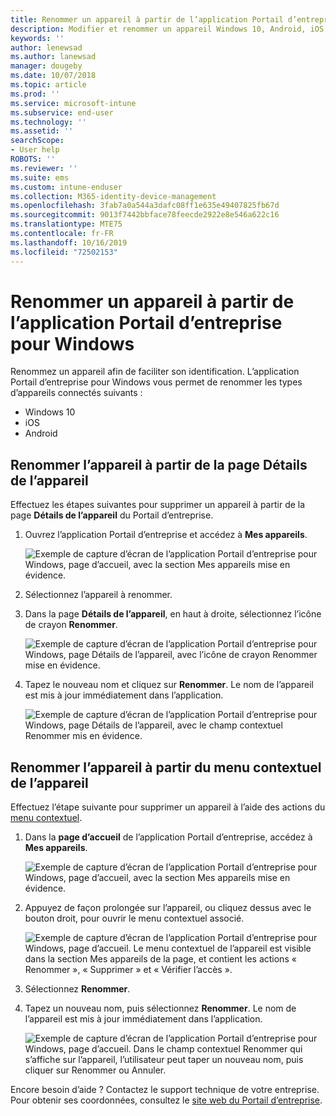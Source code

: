 ```yaml
---
title: Renommer un appareil à partir de l’application Portail d’entreprise Intune pour Windows
description: Modifier et renommer un appareil Windows 10, Android, iOS ou Microsoft HoloLens dans l’application Portail d’entreprise Intune pour Windows
keywords: ''
author: lenewsad
ms.author: lanewsad
manager: dougeby
ms.date: 10/07/2018
ms.topic: article
ms.prod: ''
ms.service: microsoft-intune
ms.subservice: end-user
ms.technology: ''
ms.assetid: ''
searchScope:
- User help
ROBOTS: ''
ms.reviewer: ''
ms.suite: ems
ms.custom: intune-enduser
ms.collection: M365-identity-device-management
ms.openlocfilehash: 3fab7a0a544a3dafc08ff1e635e49407825fb67d
ms.sourcegitcommit: 9013f7442bbface78feecde2922e8e546a622c16
ms.translationtype: MTE75
ms.contentlocale: fr-FR
ms.lasthandoff: 10/16/2019
ms.locfileid: "72502153"
---
```

# <a name="rename-device-from-the-company-portal-app-for-windows"></a>Renommer un appareil à partir de l’application Portail d’entreprise pour Windows
Renommez un appareil afin de faciliter son identification. L’application Portail d’entreprise pour Windows vous permet de renommer les types d’appareils connectés suivants :  
* Windows 10
* iOS
* Android  

## <a name="rename-device-from-device-details-page"></a>Renommer l’appareil à partir de la page **Détails de l’appareil**  
Effectuez les étapes suivantes pour supprimer un appareil à partir de la page **Détails de l’appareil** du Portail d’entreprise. 

1. Ouvrez l’application Portail d’entreprise et accédez à **Mes appareils**.  

    ![Exemple de capture d’écran de l’application Portail d’entreprise pour Windows, page d’accueil, avec la section Mes appareils mise en évidence.](./media/1809_CheckAccess_Context_Select_Device.png)  
2. Sélectionnez l’appareil à renommer.
3. Dans la page **Détails de l’appareil**, en haut à droite, sélectionnez l’icône de crayon **Renommer**.  

     ![Exemple de capture d’écran de l’application Portail d’entreprise pour Windows, page Détails de l’appareil, avec l’icône de crayon Renommer mise en évidence.](./media/1809_Rename_CPapp_Windows_icon.png) 
4. Tapez le nouveau nom et cliquez sur **Renommer**. Le nom de l’appareil est mis à jour immédiatement dans l’application.  

     ![Exemple de capture d’écran de l’application Portail d’entreprise pour Windows, page Détails de l’appareil, avec le champ contextuel Renommer mis en évidence.](./media/1808_RenameApp_Popup.png)  

## <a name="rename-device-from-device-context-menu"></a>Renommer l’appareil à partir du menu contextuel de l’appareil  
Effectuez l’étape suivante pour supprimer un appareil à l’aide des actions du [menu contextuel](https://docs.microsoft.com//windows/uwp/design/controls-and-patterns/menus).  

1. Dans la **page d’accueil** de l’application Portail d’entreprise, accédez à **Mes appareils**.

    ![Exemple de capture d’écran de l’application Portail d’entreprise pour Windows, page d’accueil, avec la section Mes appareils mise en évidence.](./media/1809_CheckAccess_Context_Select_Device.png)  
2. Appuyez de façon prolongée sur l’appareil, ou cliquez dessus avec le bouton droit, pour ouvrir le menu contextuel associé.  

    ![Exemple de capture d’écran de l’application Portail d’entreprise pour Windows, page d’accueil. Le menu contextuel de l’appareil est visible dans la section **Mes appareils** de la page, et contient les actions « Renommer », « Supprimer » et « Vérifier l’accès ».](./media/1809_DeviceContextMenu_Windows_CP.png)    
3. Sélectionnez **Renommer**.  
4. Tapez un nouveau nom, puis sélectionnez **Renommer**. Le nom de l’appareil est mis à jour immédiatement dans l’application.  

     ![Exemple de capture d’écran de l’application Portail d’entreprise pour Windows, page d’accueil. Dans le champ contextuel Renommer qui s’affiche sur l’appareil, l’utilisateur peut taper un nouveau nom, puis cliquer sur Renommer ou Annuler.](./media/1808_RenameApp_Popup.png)  

Encore besoin d’aide ? Contactez le support technique de votre entreprise. Pour obtenir ses coordonnées, consultez le [site web du Portail d’entreprise](https://go.microsoft.com/fwlink/?linkid=2010980).


